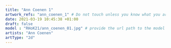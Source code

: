 ```yaml
---
title: "Ann Coenen 1"
artwork_refs: "ann_coenen_1" # Do not touch unless you know what you are doing
date: 2021-03-19 10:45:38 +01:00
draft: false
model : "RHoK21/ann_coenen_01.jpg" # provide the url path to the model
artists: "Ann Coenen"
artType: "2d"
---
```

